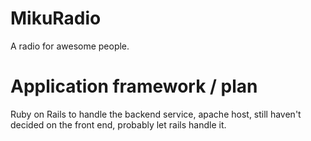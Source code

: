 MikuRadio
=========

A radio for awesome people.

Application framework / plan
=========

Ruby on Rails to handle the backend service, apache host, still haven't decided on the front end, probably let rails handle it. 
